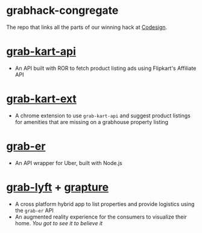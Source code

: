 # grabhack-congregate
The repo that links all the parts of our winning hack at [Codesign](http://www.venturesity.com/challenge/id/117).
# [grab-kart-api](https://github.com/anirudhkkw/grabhack-kart)
* An API built with ROR to fetch product listing ads using Flipkart's Affiliate API
# [grab-kart-ext](https://github.com/anirudhkkw/grabhack-chrome-ext)
* A chrome extension to use `grab-kart-api` and suggest product listings for amenities that are missing on a grabhouse property listing
# [grab-er](https://github.com/amrithyerramilli/grabhack-logistics)
* An API wrapper for Uber, built with Node.js
# [grab-lyft](https://github.com/amrithyerramilli/grabhack-app) + [grapture](https://github.com/amrithyerramilli/grabhack-app)
* A cross platform hybrid app to list properties and provide logistics using the `grab-er` API
* An augmented reality experience for the consumers to visualize their home. *You got to see it to believe it*
